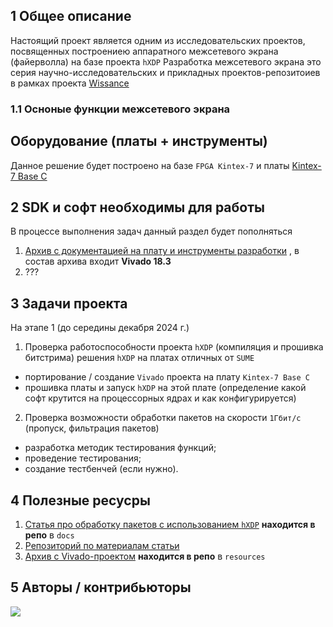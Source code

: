 ## 1 Общее описание
Настоящий проект является одним из исследовательских проектов, посвященных построениею аппаратного межсетевого экрана (файерволла) на базе проекта `hXDP`
Разработка межсетевого экрана это серия научно-исследовательских и прикладных проектов-репозитоиев в рамках проекта [Wissance](https://github.com/orgs/Wissance/projects/8)

### 1.1 Осноные функции межсетевого экрана

## Оборудование (платы + инструменты)

Данное решение будет построено на базе `FPGA Kintex-7` и платы [Kintex-7 Base C](https://aliexpress.ru/item/1005005361609787.html?sku_id=12000032740832285&spm=a2g2w.productlist.search_results.0.cded215dOq44Gp)

## 2 SDK и софт необходимы для работы

В процессе выполнения задач данный раздел будет пополняться
1. [Архив с документацией на плату и инструменты разработки](https://onedrive.live.com/?authkey=%21AMGwyB%5FC%2Dl98Vuo&id=B2CDC3A30980D5BD%21189851&cid=B2CDC3A30980D5BD) , в состав архива входит **Vivado 18.3**
2. ???

## 3 Задачи проекта

На этапе 1 (до середины декабря 2024 г.)

1. Проверка работоспособности проекта `hXDP` (компиляция и прошивка битстрима) решения `hXDP` на платах отличных от `SUME`
  - портирование / создание `Vivado` проекта на плату `Kintex-7 Base C`
  - прошивка платы и запуск `hXDP` на этой плате (определение какой софт крутится на
    процессорных ядрах и как конфигурируется)
2. Проверка возможности обработки пакетов на скорости `1Гбит/с` (пропуск, фильтрация пакетов)
  - разработка методик тестирования функций;
  - проведение тестирования;
  - создание тестбенчей (если нужно).

## 4 Полезные ресусры

1. [Статья про обработку пакетов с использованием `hXDP`](https://dl.acm.org/doi/pdf/10.1145/3543668) **находится в репо** в `docs`
2. [Репозиторий по материалам статьи](https://github.com/axbryd/hXDP-Artifacts)
3. [Архив с Vivado-проектом](https://zenodo.org/records/4015082#.X1I-FgczadY) **находится в репо** в `resources`

## 5 Авторы / контрибьюторы

<a href="https://github.com/Wissance/FpgaNetHXDP/graphs/contributors">
  <img src="https://contrib.rocks/image?repo=Wissance/FpgaNetHXDP" />
</a>
